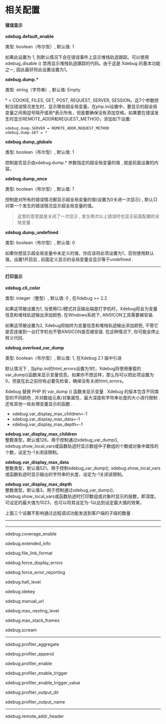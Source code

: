 # 相关配置

#### 错误显示

**xdebug.default\_enable**

类型: boolean（布尔型）, 默认值: 1

如果此设置为 1, 则默认情况下会在错误事件上显示堆栈轨迹跟踪。可以使用 xdebug\_disable \(\) 禁用显示堆栈轨迹跟踪的代码。由于这是 Xdebug 的基本功能之一, 因此最好将此设置设置为1。

**xdebug.dump.\***

类型: string（字符串）, 默认值: Empty

\* = COOKIE, FILES, GET, POST, REQUEST, SERVER, SESSION。这7个参数控制当错误情况发生时，显示哪些超全局变量。在php.ini设置中，要显示的超全局变量之间用逗号隔开或用\*表示所有，但是要确保没有添加空格。如果要在错误发生时显示REMOTE\_ADDR和REQUEST\_METHOD，添加如下设置:

```
xdebug.dump.SERVER = REMOTE_ADDR,REQUEST_METHOD
xdebug.dump.GET = *
```

**xdebug.dump\_globals**

类型: boolean（布尔型）, 默认值: 1

控制是否显示由xdebug.dump.\* 参数指定的超全局变量的值 , 就是前面设置的内容。

**xdebug.dump\_once**

类型: boolean（布尔型）, 默认值: 1

控制是对所有的错误情况都显示超全局变量的值\(设置为0关闭一次显示\) , 默认只对第一个发生的错误情况显示超全局变量的值。

> 这里的意思就是关闭了一次显示 , 发生两次以上错误时也显示前面配置的全局变量 .

**xdebug.dump\_undefined**

类型: boolean（布尔型）, 默认值: 0

如果你想显示超全局变量中未定义的值，你应该将此项设置为1，否则使用默认值。设置1开启后 , 前面定义显示的全局变量会显示等于undefined .

---

#### 打印显示

**xdebug.cli\_color**

类型: integer（整型）, 默认值: 0 , 在Xdebug &gt;= 2.2

如果这项被设置为1, 当使用CLI模式并且输出端是打字机时，Xdebug将会为变量信息和堆栈轨迹输出添加颜色. 在Windows系统下, ANSICON工具需要被安装.

如果这项被设置为2, Xdebug将始终为变量信息和堆栈轨迹输出添加颜色, 不管它是否连接到一台打字机也不管ANSICON是否被安装. 在这种情况下, 你可能会停止转义代码.

**xdebug.overload\_var\_dump**

类型: boolean（布尔型）, 默认值: 1, 在Xdebug 2.1 版中引进

默认情况下 , 当php.ini的html\_errors设置为1时，Xdebug将使用重载的var\_dump\(\)函数来显示变量信息。如果你不想这样，那么你可以把此项设置为0，但是在此之前你有必要先检查，确保没有关闭html\_errors。

Xdebug 替换 PHP 的 var\_dump \(\) 函数来显示变量 . Xdebug 的版本包含不同类型的不同颜色 , 并对数组元素/对象属性、最大深度和字符串长度的大小进行限制 . 还有其他一些处理变量显示的函数 .

* xdebug.var\_display\_max\_children=-1
* xdebug.var\_display\_max\_data=-1
* xdebug.var\_display\_max\_depth=-1

**xdebug.var\_display\_max\_children**  
整数类型，默认值128。用于控制通过xdebug\_var\_dump\(\), xdebug.show\_local\_vars或函数轨迹时显示数组中子数组的个数或对象中属性的个数，设定为-1关闭该限制。

**xdebug.var\_display\_max\_data**  
整数类型，默认值521。用于控制xdebug\_var\_dump\(\), xdebug.show\_local\_vars或函数轨迹时显示输出的字符串的长度，设定为-1关闭该限制。

**xdebug.var\_display\_max\_depth**  
整数类型，默认值3。用于控制通过xdebug\_var\_dump\(\), xdebug.show\_local\_vars或函数轨迹时打印数组或对象时显示的层数，即深度。可设定的最大值为1023，也可以将其设定为-1以达到设定最大值的效果。

上面三个设置不影响通过远程调试功能发送到客户端的子级的数量 .

---

#### 

---

xdebug.coverage\_enable

xdebug.extended\_info

xdebug.file\_link\_format

xdebug.force\_display\_errors

xdebug.force\_error\_reporting

xdebug.halt\_level

xdebug.idekey

xdebug.manual\_url

xdebug.max\_nesting\_level

xdebug.max\_stack\_frames

xdebug.scream

---

xdebug.profiler\_aggregate

xdebug.profiler\_append

xdebug.profiler\_enable

xdebug.profiler\_enable\_trigger

xdebug.profiler\_enable\_trigger\_value

xdebug.profiler\_output\_dir

xdebug.profiler\_output\_name

---

xdebug.remote\_addr\_header

